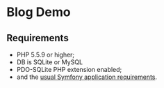 Blog Demo
========================

Requirements
------------

  * PHP 5.5.9 or higher;
  * DB is SQLite or MySQL
  * PDO-SQLite PHP extension enabled;
  * and the [usual Symfony application requirements](http://symfony.com/doc/current/reference/requirements.html).
